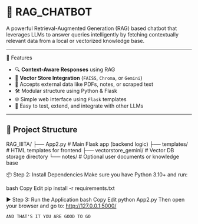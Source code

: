 # 🤖 RAG_CHATBOT

A powerful Retrieval-Augmented Generation (RAG) based chatbot that leverages LLMs to answer queries intelligently by fetching contextually relevant data from a local or vectorized knowledge base.

---

📌 Features

- 🔍 **Context-Aware Responses** using RAG
- 🧠 **Vector Store Integration** (`FAISS`, `Chroma`, or `Gemini`)
- 📁 Accepts external data like PDFs, notes, or scraped text
- 🛠️ Modular structure using Python & Flask
- 🌐 Simple web interface using `Flask` templates
- 🧪 Easy to test, extend, and integrate with other LLMs

---
 
## 📂 Project Structure

RAG_IIITA/
├── App2.py # Main Flask app (backend logic)
├── templates/ # HTML templates for frontend
├── vectorstore_gemini/ # Vector DB storage directory
└── notes/ # Optional user documents or knowledge base

📦 Step 2: Install Dependencies
Make sure you have Python 3.10+ and run:

bash
Copy
Edit
pip install -r requirements.txt

▶️ Step 3: Run the Application
bash
Copy
Edit
python App2.py
Then open your browser and go to:
http://127.0.0.1:5000/  


    AND THAT'S IT YOU ARE GOOD TO GO
    

